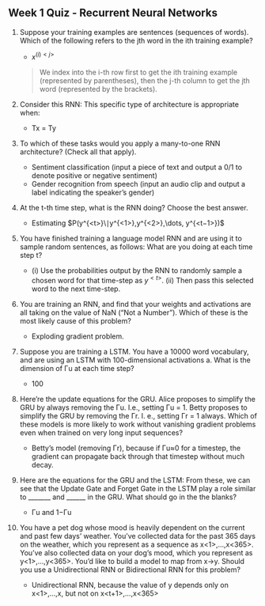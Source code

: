 ## Week 1 Quiz - Recurrent Neural Networks


1. Suppose your training examples are sentences (sequences of words). Which of the following refers to the jth word in the ith training example?

	- $x^{(i)<j>}$
	> We index into the i-th row first to get the ith training example (represented by parentheses), then the j-th column to get the jth word (represented by the brackets).

2. Consider this RNN: This specific type of architecture is appropriate when:

	- Tx = Ty

3. To which of these tasks would you apply a many-to-one RNN architecture? (Check all that apply).
	
	- Sentiment classification (input a piece of text and output a 0/1 to denote positive or negative sentiment)
	- Gender recognition from speech (input an audio clip and output a label indicating the speaker’s gender)

4. At the t-th time step, what is the RNN doing? Choose the best answer.
	
	- Estimating $P(y^{<t>}\∣y^{<1>},y^{<2>},\dots, y^{<t−1>})$

5. You have finished training a language model RNN and are using it to sample random sentences, as follows: What are you doing at each time step t?
	
	- (i) Use the probabilities output by the RNN to randomly sample a chosen word for that time-step as $y^{<t>}$. (ii) Then pass this selected word to the next time-step.

6. You are training an RNN, and find that your weights and activations are all taking on the value of NaN (“Not a Number”). Which of these is the most likely cause of this problem?
	
	- Exploding gradient problem.

7. Suppose you are training a LSTM. You have a 10000 word vocabulary, and are using an LSTM with 100-dimensional activations a<t>. What is the dimension of Γu at each time step?

	- 100

8. Here’re the update equations for the GRU. Alice proposes to simplify the GRU by always removing the Γu. I.e., setting Γu = 1. Betty proposes to simplify the GRU by removing the Γr. I. e., setting Γr = 1 always. Which of these models is more likely to work without vanishing gradient problems even when trained on very long input sequences?

	- Betty’s model (removing Γr), because if Γu≈0 for a timestep, the gradient can propagate back through that timestep without much decay.

9. Here are the equations for the GRU and the LSTM: From these, we can see that the Update Gate and Forget Gate in the LSTM play a role similar to _______ and ______ in the GRU. What should go in the the blanks?

	- Γu and 1−Γu

10. You have a pet dog whose mood is heavily dependent on the current and past few days’ weather. You’ve collected data for the past 365 days on the weather, which you represent as a sequence as x<1>,…,x<365>. You’ve also collected data on your dog’s mood, which you represent as y<1>,…,y<365>. You’d like to build a model to map from x→y. Should you use a Unidirectional RNN or Bidirectional RNN for this problem?

	- Unidirectional RNN, because the value of y<t> depends only on x<1>,…,x<t>, but not on x<t+1>,…,x<365>
	


